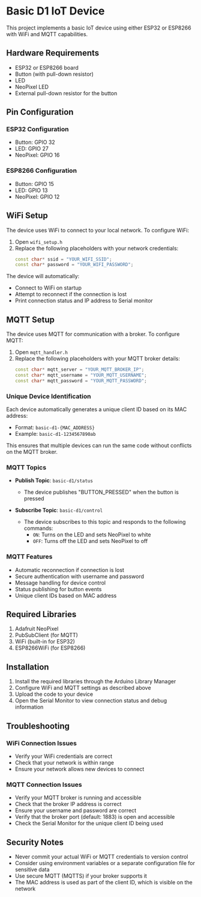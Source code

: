 # Basic D1 IoT Device

This project implements a basic IoT device using either ESP32 or ESP8266 with WiFi and MQTT capabilities.

## Hardware Requirements

- ESP32 or ESP8266 board
- Button (with pull-down resistor)
- LED
- NeoPixel LED
- External pull-down resistor for the button

## Pin Configuration

### ESP32 Configuration
- Button: GPIO 32
- LED: GPIO 27
- NeoPixel: GPIO 16

### ESP8266 Configuration
- Button: GPIO 15
- LED: GPIO 13
- NeoPixel: GPIO 12

## WiFi Setup

The device uses WiFi to connect to your local network. To configure WiFi:

1. Open `wifi_setup.h`
2. Replace the following placeholders with your network credentials:
   ```cpp
   const char* ssid = "YOUR_WIFI_SSID";
   const char* password = "YOUR_WIFI_PASSWORD";
   ```

The device will automatically:
- Connect to WiFi on startup
- Attempt to reconnect if the connection is lost
- Print connection status and IP address to Serial monitor

## MQTT Setup

The device uses MQTT for communication with a broker. To configure MQTT:

1. Open `mqtt_handler.h`
2. Replace the following placeholders with your MQTT broker details:
   ```cpp
   const char* mqtt_server = "YOUR_MQTT_BROKER_IP";
   const char* mqtt_username = "YOUR_MQTT_USERNAME";
   const char* mqtt_password = "YOUR_MQTT_PASSWORD";
   ```

### Unique Device Identification

Each device automatically generates a unique client ID based on its MAC address:
- Format: `basic-d1-{MAC_ADDRESS}`
- Example: `basic-d1-1234567890ab`

This ensures that multiple devices can run the same code without conflicts on the MQTT broker.

### MQTT Topics

- **Publish Topic**: `basic-d1/status`
  - The device publishes "BUTTON_PRESSED" when the button is pressed

- **Subscribe Topic**: `basic-d1/control`
  - The device subscribes to this topic and responds to the following commands:
    - `ON`: Turns on the LED and sets NeoPixel to white
    - `OFF`: Turns off the LED and sets NeoPixel to off

### MQTT Features

- Automatic reconnection if connection is lost
- Secure authentication with username and password
- Message handling for device control
- Status publishing for button events
- Unique client IDs based on MAC address

## Required Libraries

1. Adafruit NeoPixel
2. PubSubClient (for MQTT)
3. WiFi (built-in for ESP32)
4. ESP8266WiFi (for ESP8266)

## Installation

1. Install the required libraries through the Arduino Library Manager
2. Configure WiFi and MQTT settings as described above
3. Upload the code to your device
4. Open the Serial Monitor to view connection status and debug information

## Troubleshooting

### WiFi Connection Issues
- Verify your WiFi credentials are correct
- Check that your network is within range
- Ensure your network allows new devices to connect

### MQTT Connection Issues
- Verify your MQTT broker is running and accessible
- Check that the broker IP address is correct
- Ensure your username and password are correct
- Verify that the broker port (default: 1883) is open and accessible
- Check the Serial Monitor for the unique client ID being used

## Security Notes

- Never commit your actual WiFi or MQTT credentials to version control
- Consider using environment variables or a separate configuration file for sensitive data
- Use secure MQTT (MQTTS) if your broker supports it
- The MAC address is used as part of the client ID, which is visible on the network 